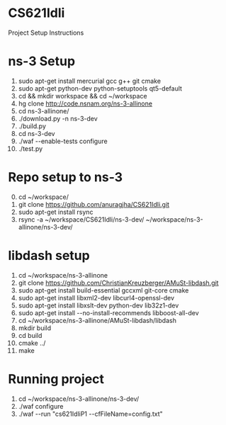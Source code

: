 # CS621Idli

Project Setup Instructions

# ns-3 Setup
1. sudo apt-get install mercurial gcc g++ git cmake 
2. sudo apt-get python-dev python-setuptools qt5-default
3. cd && mkdir workspace && cd ~/workspace
4. hg clone http://code.nsnam.org/ns-3-allinone
5. cd ns-3-allinone/
6. ./download.py -n ns-3-dev
7. ./build.py
8. cd ns-3-dev
9. ./waf --enable-tests configure
10. ./test.py

# Repo setup to ns-3
0. cd ~/workspace/
1. git clone https://github.com/anuragjha/CS621Idli.git
2. sudo apt-get install rsync
3. rsync -a ~/workspace/CS621Idli/ns-3-dev/ ~/workspace/ns-3-allinone/ns-3-dev/ 

# libdash setup
1. cd ~/workspace/ns-3-allinone
2. git clone https://github.com/ChristianKreuzberger/AMuSt-libdash.git
3. sudo apt-get install build-essential gccxml git-core cmake 
4. sudo apt-get install libxml2-dev libcurl4-openssl-dev  
5. sudo apt-get install  libxslt-dev python-dev lib32z1-dev
6. sudo apt-get install --no-install-recommends libboost-all-dev
7. cd ~/workspace/ns-3-allinone/AMuSt-libdash/libdash
8. mkdir build
9. cd build
10. cmake ../
11. make

# Running project 
1. cd ~/workspace/ns-3-allinone/ns-3-dev/
2. ./waf configure 
3. ./waf --run "cs621IdliP1 --cfFileName=config.txt"